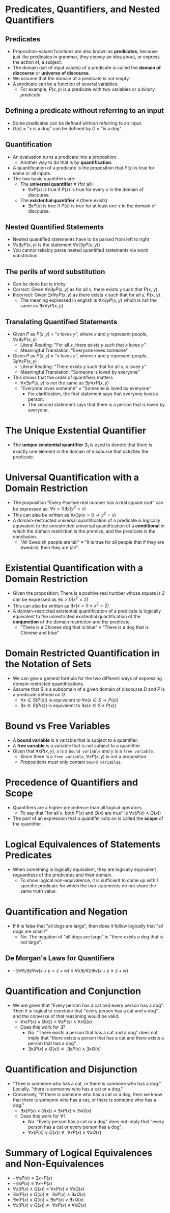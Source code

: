 # Predicates, Quantifiers, and Nested Quantifiers
## Predicates
- Proposition-valued functions are also known as **predicates**, because just like predicates in grammar, they convey an idea about, or express the action of, a subject.
- The domain (set of input values) of a predicate is called the **domain of discourse** or **universe of discourse**.
- We assume that the domain of a predicate is not empty.
- A predicate can be a function of several variables.
  - For example, $P(x, y)$ is a predicate with two variables or a *binary predicate*.

## Defining a predicate without referring to an input
- Some predicates can be defined without referring to an input.
- $D(x)$ = "x is a dog" can be defined by $D$ = "is a dog".

## Quantification
- An evaluation turns a predicate into a proposition.
  - Another way to do that is by **quantification**.
- A quantification of a predicate is the proposition that $P(x)$ is true for some or all inputs.
- The two basic quantifiers are:
  - The **universal quantifier** $\forall$ (for all)
    - $\forall x P(x)$ is true if $P(x)$ is true for every $x$ in the domain of discourse.
  - The **existential quantifier** $\exists$ (there exists)
    - $\exists x P(x)$ is true if $P(x)$ is true for at least one $x$ in the domain of discourse.

## Nested Quantified Statements
- Nested quantified statements have to be parsed from left to right
- $\forall x \exists y P(x, y)$ is the statement $\forall x (\exists y P(x, y))$
- You cannot reliably parse nested quantified statements via word substitution.
## The perils of word substitution
- Can be done but is tricky
- Correct: Given $\forall x\exists y P(x, y)$ as for all x, there exists y such that P(x, y).
- Incorrect: Given $\exists x \forall y P(x, y)$ as there exists x such that for all y, P(x, y).
  - The meaning expressed in english is $\forall x\exists y P(x, y)$ which is not the same as $\exists x \forall y P(x, y)$

## Translating Quantified Statements
- Given $P$ as $P(x, y)$ = "$x$ loves $y$", where $x$ and $y$ represent people, $\forall x \exists y P(x, y)$
  - Literal Reading: "For all $x$, there exists $y$ such that $x$ loves $y$"
  - Meaningful Translation: "Everyone loves someone"
- Given $P$ as $P(x, y)$ = "$x$ loves $y$", where $x$ and $y$ represent people, $\exists y \forall x P(x, y)$
  - Literal Reading: "There exists $y$ such that for all $x$, $x$ loves $y$"
  - Meaningful Translation: "Someone is loved by everyone"
- This shows that the order of quantifiers matters
  - $\forall x \exists y P(x, y)$ is not the same as $\exists y \forall x P(x, y)$
  - "Everyone loves someone" $\neq$ "Someone is loved by everyone"
    - For clarification, the first statement says that everyone loves a person.
    - The second statement says that there is a person that is loved by everyone.

# The Unique Exstential Quantifier
- The **unique existential quantifier** $\exists_1$ is used to denote that there is exactly one element in the domain of discourse that satisfies the predicate.

# Universal Quantification with a Domain Restriction
- The proposition "Every Positive real number has a real square root" can be expressed as: $\forall x > 0 \exists y (y^2 = x)$
- This can also be written as $\forall x \exists y (x>0 \rightarrow y^2 = x)$
- A domain-restructed universal quantification of a predicate is logically equivalent to the unrestricted universal quantification of a **conditional** in which the domain restriction is the premise, and the predicate is the conclusion.
  - "All Swedish people are tall" $\equiv$ "It is true for all people that if they are Swedish, then they are tall".

# Existential Quantification with a Domain Restriction
- Given the proposition: There is a positive real number whose square is 2 can be expressed as $\exists x > 0 (x^2 = 2)$
- This can also be written as $\exists x (x > 0 \wedge x^2 = 2)$
- A domain-restricted existential quantification of a predicate is logically equivalent to the unrestricted existential quantification of the **conjunction** of the domain restriction and the predicate.
  - "There is a Chinese dog that is blue" $\equiv$ "There is a dog that is Chinese and blue"

# Domain Restricted Quantification in the Notation of Sets
- We can give a general formula for the two different ways of expressing domain-restricted quantifications.
- Assume that $S$ is a subdomain of a given domain of discourse $D$ and $P$ is a predicate defined on $D$.
  - $\forall x \in S (P(x))$ is equivalent to $\forall x (x \in S \rightarrow P(x))$
  - $\exists x \in S (P(x))$ is equivalent to $\exists x (x \in S \wedge P(x))$

# Bound vs Free Variables
- A **bound variable** is a variable that is subject to a quantifier.
- A **free variable** is a variable that is not subject to a quantifier.
- Given that $\forall x P(x, y)$, $x$ is a ``bound variable`` and $y$ is a ``free variable``.
  - Since there is a ``free variable``, $\forall x P(x, y)$ is not a proposition.
  - Propositions must only contain ``bound variables``.

# Precedence of Quantifiers and Scope
- Quantifiers are a higher precedence than all logical operators.
  - To say that "for all x, both $P(x)$ and $Q(x)$ are true" is $\forall x (P(x) \wedge Q(x))$
- The part of an expression that a quantifer acts on is called the **scope** of the quantifier.

# Logical Equivalences of Statements Predicates
- When something is logically equivalent, they are logically equivalent reguardless of the predicates and their domain.
  - To show logical non-equivalence, it is sufficient to come up with 1 specific predicate for which the two statements do not share the same truth value.

# Quantification and Negation
- If it is false that "all dogs are large", then does it follow logically that "all dogs are small?"
  - No. The negation of "all dogs are large" is "there exists a dog that is not large".
## De Morgan's Laws for Quantifiers
- $\neg \exists x \forall y \exists z \forall w (x + y < z + w) \equiv \forall x \exists y \forall z \exists w (x + y \geq z + w)$

# Quantification and Conjunction
- We are given that "Every person has a cat and every person has a dog". Then it is logical to conclude that "every person has a cat and a dog", and the converse of that reasoning would be valid.
  - $\forall x (P(x) \wedge Q(x)) \equiv \forall x P(x) \wedge \forall x Q(x)$
  - Does this work for $\exists$?
    - No. "There exists a person that has a cat and a dog" does not imply that "there exists a person that has a cat and there exists a person that has a dog".
    - $\exists x (P(x) \wedge Q(x)) \not\equiv \exists x P(x) \wedge \exists x Q(x)$

# Quantification and Disjunction
- "Thee is someone who has a cat, or there is someone who has a dog." Locially, "there is someonw who has a cat or a dog."
- Conversely, "if there is someone who has a cat or a dog, then we know that there is someone who has a cat, or there is someone who has a dog."
  - $\exists x (P(x) \vee Q(x)) \equiv \exists x P(x) \vee \exists x Q(x)$
  - Does this work for $\forall$?
    - No. "Every person has a cat or a dog" does not imply that "every person has a cat or every person has a dog".
    - $\forall x (P(x) \vee Q(x)) \not\equiv \forall x P(x) \vee \forall x Q(x)$

# Summary of Logical Equivalences and Non-Equivalences
- $\neg \forall x P(x) \equiv \exists x \neg P(x)$
- $\neg \exists x P(x) \equiv \forall x \neg P(x)$
- $\forall x (P(x) \wedge Q(x)) \equiv \forall x P(x) \wedge \forall x Q(x)$
- $\exists x (P(x) \wedge Q(x)) \not\equiv \exists x P(x) \wedge \exists x Q(x)$
- $\exists x (P(x) \vee Q(x)) \equiv \exists x P(x) \vee \exists x Q(x)$
- $\forall x (P(x) \vee Q(x)) \not\equiv \forall x P(x) \vee \forall x Q(x)$